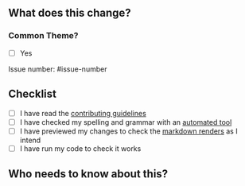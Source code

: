 ## What does this change?

<!-- Add a description of what your PR changes here -->

### Common Theme?

<!-- Does this PR add a feature or bugfix to the common-theme module? -->

- [ ] Yes

<!--Please reference the ticket you are addressing -->

Issue number: #issue-number

## Checklist

- [ ] I have read the [contributing guidelines](CONTRIBUTING.MD)
- [ ] I have checked my spelling and grammar with an [automated tool](https://www.grammarly.com/grammar-check)
- [ ] I have previewed my changes to check the [markdown renders](https://docs.github.com/en/get-started/writing-on-github/getting-started-with-writing-and-formatting-on-github/basic-writing-and-formatting-syntax) as I intend
- [ ] I have run my code to check it works

## Who needs to know about this?

<!-- Now bring this PR to the attention of the team. Assign reviewers. @mention specific people in comments. -->
